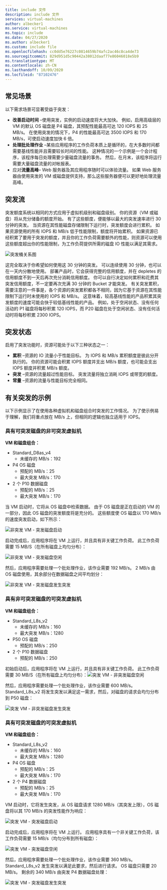 ```yaml
---
title: include 文件
description: include 文件
services: virtual-machines
author: albecker1
ms.service: virtual-machines
ms.topic: include
ms.date: 04/27/2020
ms.author: albecker1
ms.custom: include file
ms.openlocfilehash: cc0dd5e76227c0814659b74afc2ac46c8ca4de73
ms.sourcegitcommit: 829d951d5c90442a38012daaf77e86046018e5b9
ms.translationtype: MT
ms.contentlocale: zh-CN
ms.lasthandoff: 10/09/2020
ms.locfileid: "87102476"
---
```

## <a name="common-scenarios"></a>常见场景
以下需求场景可显著受益于突发：
- **改善启动时间**  –使用突发，实例的启动速度将大大加快。 例如，启用高级层的 VM 的默认 OS 磁盘是 P4 磁盘，其预配性能最高可达 120 IOPS 和 25 MB/s。 在使用突发的情况下，P4 的性能最高可达 3500 IOPS 和 170 MB/s，可使启动速度加快 6 倍。
- **处理批处理作业** –某些应用程序的工作负荷本质上是循环的，在大多数时间都需要基线性能并且需要较长时间的性能。 这种情况的一个示例是一个会计程序，该程序每日处理需要少量磁盘流量的事务。 然后，在月末，该程序将运行需要大量磁盘流量的对帐报表。
- 应对**流量高峰**– Web 服务器及其应用程序随时可以体验流量。 如果 Web 服务器由使用突发的 VM 或磁盘提供支持，那么这些服务器便可以更好地处理流量高峰。 

## <a name="bursting-flow"></a>突发流
突发额度系统以相同的方式应用于虚拟机级别和磁盘级别。 你的资源（VM 或磁盘）将从充分储备的额度开始。 有了这些额度，便能够以最大的突发速率进行 30 分钟的突发。 当资源在其性能磁盘存储限制下运行时，突发额度会进行累积。 如果资源使用的所有 IOPS 和 MB/s 低于性能限制，额度将开始累积。 如果资源已经积累了要用于突发的额度，并且你的工作负荷需要额外的性能，则资源可以使用这些额度超出你的性能限制，为工作负荷提供所需的磁盘 IO 性能以满足其需求。



![突发桶关系图](media/managed-disks-bursting/bucket-diagram.jpg)

这完全取决于你希望如何使用这 30 分钟的突发。 可以连续使用 30 分钟，也可以在一天内分散地使用。 部署产品时，它会获得完整的信用额度，并在 depletes 的信用额度不到一天后再次充分消耗信用额度。 你可以自行决定如何累积和花费其突发信用额度，不一定要再次充满 30 分钟的 Bucket 才能突发。 有关突发累积，需要注意的一件事是，各个资源的突发累积都各不相同，因为它基于资源在其性能限制下运行时未使用的 IOPS 和 MB/s。 这意味着，较高基线性能的产品积累其突发额度的速度可能会快于较低基线性能的产品。 例如，处于空闲状态、没有任何活动的 P1 磁盘将每秒积累 120 IOPS，而 P20 磁盘在处于空闲状态、没有任何活动时将每秒积累 2300 IOPS。

## <a name="bursting-states"></a>突发状态
启用了突发功能时，资源可能处于以下三种状态之一：
- **累积** –资源的 IO 流量小于性能目标。 为 IOPS 和 MB/s 累积额度是彼此分开执行的。 你的资源可能会积累 IOPS 额度并支出 MB/s 额度，也可能会支出 IOPS 额度并积累 MB/s 额度。
- **突发** –资源的流量超过性能目标。 突发流量将独立消耗 IOPS 或带宽的额度。
- **常量** –资源的流量与性能目标完全相同。

## <a name="examples-of-bursting"></a>有关突发的示例
以下示例显示了在使用各种虚拟机和磁盘组合时突发的工作情况。 为了使示例易于理解，我们将重点放在 MB/s 上，但相同的逻辑也独立适用于 IOPS。

### <a name="non-burstable-virtual-machine-with-burstable-disks"></a>具有可突发磁盘的非可突发虚拟机
**VM 和磁盘组合：** 
- Standard_D8as_v4 
    - 未缓存的 MB/s：192
- P4 OS 磁盘
    - 预配的 MB/s：25
    - 最大突发 MB/s：170 
- 2 个 P10 数据磁盘 
    - 预配的 MB/s：25
    - 最大突发 MB/s：170

 当 VM 启动时，它将从 OS 磁盘中检索数据。 由于 OS 磁盘是正在启动的 VM 的一部分，因此 OS 磁盘的突发额度将是充分的。 这些额度使 OS 磁盘以 170 MB/s 的速度突发启动，如下所示：

![非突发 VM - 突发磁盘启动](media/managed-disks-bursting/nonbursting-vm-busting-disk/nonbusting-vm-bursting-disk-startup.jpg)

启动完成后，应用程序将在 VM 上运行，并且具有非关键工作负荷。 此工作负荷需要 15 MB/S（在所有磁盘上均匀分布）：

![非突发 VM - 突发磁盘空闲](media/managed-disks-bursting/nonbursting-vm-busting-disk/nonbusting-vm-bursting-disk-idling.jpg)

然后，应用程序需要处理一个批处理作业，该作业需要 192 MB/s。 2 MB/s 由 OS 磁盘使用，其余部分在数据磁盘之间平均划分：

![非突发 VM - 突发磁盘发生突发](media/managed-disks-bursting/nonbursting-vm-busting-disk/nonbusting-vm-bursting-disk-bursting.jpg)

### <a name="burstable-virtual-machine-with-non-burstable-disks"></a>具有非可突发磁盘的可突发虚拟机
**VM 和磁盘组合：** 
- Standard_L8s_v2 
    - 未缓存的 MB/s：160
    - 最大突发 MB/s：1280
- P50 OS 磁盘
    - 预配的 MB/s：250 
- 2 个 P10 数据磁盘 
    - 预配的 MB/s：250

 初始启动后，应用程序将在 VM 上运行，并且具有非关键工作负荷。 此工作负荷需要 30 MB/S（在所有磁盘上均匀分布）：![突发 VM - 非突发磁盘空闲](media/managed-disks-bursting/bursting-vm-nonbursting-disk/burst-vm-nonbursting-disk-normal.jpg)

然后，应用程序需要处理一个批处理作业，该作业需要 600 MB/s。 Standard_L8s_v2 将发生突发以满足这一需求，然后，对磁盘的请求会均匀分布到 P50 磁盘：

![突发 VM - 非突发磁盘发生突发](media/managed-disks-bursting/bursting-vm-nonbursting-disk/burst-vm-nonbursting-disk-bursting.jpg)
### <a name="burstable-virtual-machine-with-burstable-disks"></a>具有可突发磁盘的可突发虚拟机
**VM 和磁盘组合：** 
- Standard_L8s_v2 
    - 未缓存的 MB/s：160
    - 最大突发 MB/s：1280
- P4 OS 磁盘
    - 预配的 MB/s：25
    - 最大突发 MB/s：170 
- 2 个 P4 数据磁盘 
    - 预配的 MB/s：25
    - 最大突发 MB/s：170 

VM 启动时，它将发生突发，从 OS 磁盘请求 1280 MB/s（其突发上限），OS 磁盘将以其 170 MB/s 的突发性能作为响应：

![突发 VM - 突发磁盘启动](media/managed-disks-bursting/bursting-vm-bursting-disk/burst-vm-burst-disk-startup.jpg)

启动完成后，应用程序将在 VM 上运行。 应用程序具有一个非关键工作负荷，该工作负荷需要 15 MB/s（均匀分布到所有磁盘）：

![突发 VM - 突发磁盘空闲](media/managed-disks-bursting/bursting-vm-bursting-disk/burst-vm-burst-disk-idling.jpg)

然后，应用程序需要处理一个批处理作业，该作业需要 360 MB/s。 Standard_L8s_v2 发生突发以满足此要求，然后进行请求。 OS 磁盘只需要 20 MB/s。 剩余的 340 MB/s 由突发 P4 数据磁盘处理：  

![突发 VM - 突发磁盘发生突发](media/managed-disks-bursting/bursting-vm-bursting-disk/burst-vm-burst-disk-bursting.jpg)
